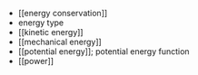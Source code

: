 - [[energy conservation]]
- energy type
- [[kinetic energy]]
- [[mechanical energy]]
- [[potential energy]]; potential energy function
- [[power]]

